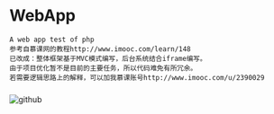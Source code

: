  WebApp
====================
	A web app test of php
 	参考自慕课网的教程http://www.imooc.com/learn/148
	已改成：整体框架基于MVC模式编写，后台系统结合iframe编写。
 	由于项目优化暂不是目前的主要任务，所以代码难免有所冗余。
	若需要逻辑思路上的解释，可以加我慕课账号http://www.imooc.com/u/2390029
###
![github](https://github.com/namewhat/WebApp/blob/master/data/%E6%95%88%E6%9E%9C%E5%9B%BE/filehelper_1479526012297_44.png "github")